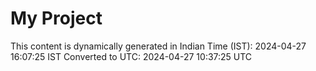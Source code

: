 # My Project

This content is dynamically generated in Indian Time (IST): 2024-04-27 16:07:25 IST
Converted to UTC: 2024-04-27 10:37:25 UTC
